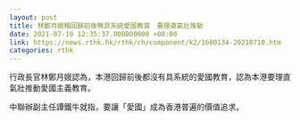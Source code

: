 ```yaml
---
layout: post
title: 林鄭月娥稱回歸前後無具系統愛國教育　要理直氣壯推動
date: 2021-07-10 12:35:37.000000000 +08:00
link: https://news.rthk.hk/rthk/ch/component/k2/1600134-20210710.htm
categories: rthk
---
```


行政長官林鄭月娥認為，本港回歸前後都沒有具系統的愛國教育，認為本港要理直氣壯推動愛國主義教育。

中聯辦副主任譚鐵牛就指，要讓「愛國」成為香港普遍的價值追求。
